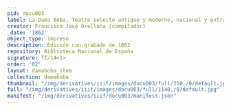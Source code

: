```yaml
---
pid: docu003
label: La Dama Boba, Teatro selecto antiguo y moderno, nacional y extranjero.
creator: Francisco José Orellana (compilador)
_date: '1862'
object_type: impreso
description: Edición con grabado de 1862
repository: Biblioteca Nacional de España
signature: TI/14<1>
order: '02'
layout: damaboba_item
collection: damaboba
thumbnail: "/img/derivatives/iiif/images/docu003/full/250,/0/default.jpg"
full: "/img/derivatives/iiif/images/docu003/full/1140,/0/default.jpg"
manifest: "/img/derivatives/iiif/docu003/manifest.json"
---
```

